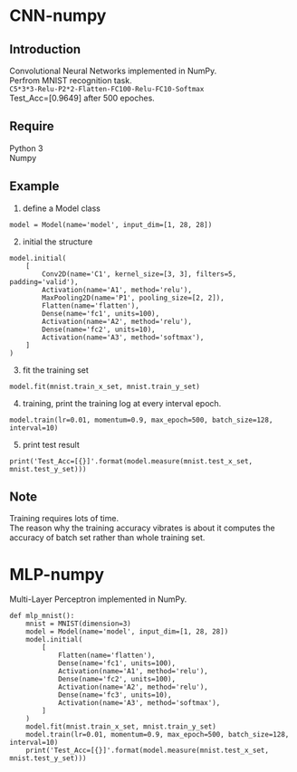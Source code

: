 # CNN-numpy
## Introduction
Convolutional Neural Networks implemented in NumPy.  
Perfrom MNIST recognition task.  
``
C5*3*3-Relu-P2*2-Flatten-FC100-Relu-FC10-Softmax
``  
Test_Acc=[0.9649] after 500 epoches.

## Require  
Python 3  
Numpy  

## Example
1. define a Model class  
``` 
model = Model(name='model', input_dim=[1, 28, 28])  
```

2. initial the structure  
```
model.initial(
    [
        Conv2D(name='C1', kernel_size=[3, 3], filters=5, padding='valid'),
        Activation(name='A1', method='relu'),
        MaxPooling2D(name='P1', pooling_size=[2, 2]),
        Flatten(name='flatten'),
        Dense(name='fc1', units=100),
        Activation(name='A2', method='relu'),
        Dense(name='fc2', units=10),
        Activation(name='A3', method='softmax'),
    ]
)  
```

3. fit the training set  
```
model.fit(mnist.train_x_set, mnist.train_y_set)
```

4. training, print the training log at every interval epoch.    
```
model.train(lr=0.01, momentum=0.9, max_epoch=500, batch_size=128, interval=10)  
```  

5. print test result  
```
print('Test_Acc=[{}]'.format(model.measure(mnist.test_x_set, mnist.test_y_set)))  
```

## Note
Training requires lots of time.  
The reason why the training accuracy vibrates is about it computes the accuracy of batch set rather than whole training set.    

# MLP-numpy  
Multi-Layer Perceptron implemented in NumPy.   
```
def mlp_mnist():
    mnist = MNIST(dimension=3)
    model = Model(name='model', input_dim=[1, 28, 28])
    model.initial(
        [
            Flatten(name='flatten'),
            Dense(name='fc1', units=100),
            Activation(name='A1', method='relu'),
            Dense(name='fc2', units=100),
            Activation(name='A2', method='relu'),
            Dense(name='fc3', units=10),
            Activation(name='A3', method='softmax'),
        ]
    )
    model.fit(mnist.train_x_set, mnist.train_y_set)
    model.train(lr=0.01, momentum=0.9, max_epoch=500, batch_size=128, interval=10)
    print('Test_Acc=[{}]'.format(model.measure(mnist.test_x_set, mnist.test_y_set)))
  ```  
  

